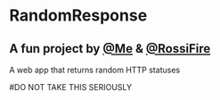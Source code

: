 # RandomResponse
## A fun project by [@Me](https://github.com/oZeroLuck) & [@RossiFire](https://github.com/RossiFire)

A web app that returns random HTTP statuses

#DO NOT TAKE THIS SERIOUSLY
